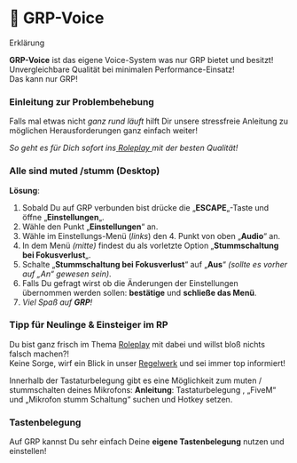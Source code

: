 # 🎤 GRP-Voice

Erklärung

**GRP-Voice** ist das eigene Voice-System was nur GRP bietet und besitzt!\
Unvergleichbare Qualität bei minimalen Performance-Einsatz!\
Das kann nur GRP!

### Einleitung zur Problembehebung <a href="#1-toc-title" id="1-toc-title"></a>

Falls mal etwas nicht _ganz rund läuft_ hilft Dir unsere stressfreie Anleitung zu möglichen Herausforderungen ganz einfach weiter!

_So geht es für Dich sofort ins_[ _Roleplay_ ](regeln/README/3-roleplay.md)_mit der besten Qualität!_

### Alle sind muted /stumm (Desktop) <a href="#2-toc-title" id="2-toc-title"></a>

**Lösung**:

1. Sobald Du auf GRP verbunden bist drücke die „**ESCAPE**„-Taste und öffne „**Einstellungen**„.
2. Wähle den Punkt „**Einstellungen**“ an.
3. Wähle im Einstellungs-Menü (_links_) den 4. Punkt von oben „**Audio**“ an.
4. In dem Menü _(mitte)_ findest du als vorletzte Option „**Stummschaltung bei Fokusverlust**„.
5. Schalte „**Stummschaltung bei Fokusverlust**“ auf „**Aus**“ _(sollte es vorher auf „An“ gewesen sein)_.
6. Falls Du gefragt wirst ob die Änderungen der Einstellungen übernommen werden sollen: **bestätige** und **schließe das Menü**.
7. _Viel Spaß auf **GRP**!_

### Tipp für Neulinge & Einsteiger im RP <a href="#6-toc-title" id="6-toc-title"></a>

Du bist ganz frisch im Thema [Roleplay](regeln/README/3-roleplay.md) mit dabei und willst bloß nichts falsch machen?!\
Keine Sorge, wirf ein Blick in unser [Regelwerk](regeln/README/) und sei immer top informiert!

Innerhalb der Tastaturbelegung gibt es eine Möglichkeit zum muten / stummschalten deines Mikrofons: **Anleitung**: Tastaturbelegung , „FiveM“ und „Mikrofon stumm Schaltung“ suchen und Hotkey setzen.

### Tastenbelegung <a href="#7-toc-title" id="7-toc-title"></a>

Auf GRP kannst Du sehr einfach Deine **eigene Tastenbelegung** nutzen und einstellen!
